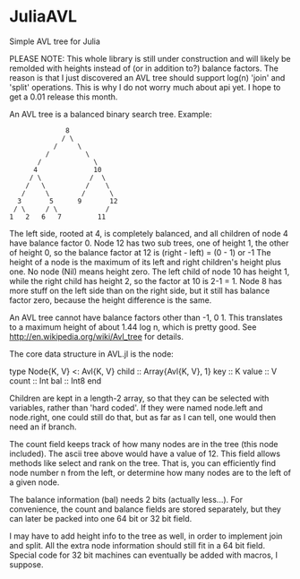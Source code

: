 JuliaAVL
========

Simple AVL tree for Julia


PLEASE NOTE: This whole library is still under construction and will likely be remolded with heights instead of (or in addition to?) balance factors. The reason is that I just discovered an AVL tree should support log(n) 'join' and 'split' operations. This is why I do not worry much about api yet. I hope to get a 0.01 release this month. 


An AVL tree is a balanced binary search tree. Example:
              
                  8
                 / \
               /     \
             /         \
           /             \
          4              10 
         / \            /  \
        /   \          /    \
       /     \        /      \
      3       5      9       12
     / \     / \            / 
    1   2   6   7         11 


The left side, rooted at 4, is completely balanced, and all children of node 4 have balance factor 0.
Node 12 has two sub trees, one of height 1, the other of height 0, so the balance factor at 12 is (right - left) = (0 - 1) or -1
The height of a node is the maximum of its left and right children's height plus one. No node (Nil) means height zero.
The left child of node 10 has height 1, while the right child has height 2, so the factor at 10 is 2-1 = 1. Node 8 has more stuff on the left side than on the right side, but it still has balance factor zero, because the height difference is the same.

An AVL tree cannot have balance factors other than -1, 0 1. This translates to a maximum height of about 1.44 log n, which is pretty good. See http://en.wikipedia.org/wiki/Avl_tree for details.


The core data structure in AVL.jl is the node: 

type Node{K, V} <: Avl{K, V}
	child :: Array{Avl{K, V}, 1}
	key :: K
	value :: V
	count :: Int
	bal :: Int8
end

Children are kept in a length-2 array, so that they can be selected with variables, rather than 'hard coded'. If they were named node.left and node.right, one could still do that, but as far as I can tell, one would then need an if branch. 

The count field keeps track of how many nodes are in the tree (this node included). The ascii tree above would have a value of 12. This field allows methods like select and rank on the tree. That is, you can efficiently find node number n from the left, or determine how many nodes are to the left of a given node.

The balance information (bal) needs 2 bits (actually less...). For convenience, the count and balance fields are stored separately, but they can later be packed into one 64 bit or 32 bit field.

I may have to add height info to the tree as well, in order to implement join and split. All the extra node information should still fit in a 64 bit field. Special code for 32 bit machines can eventually be added with macros, I suppose. 



